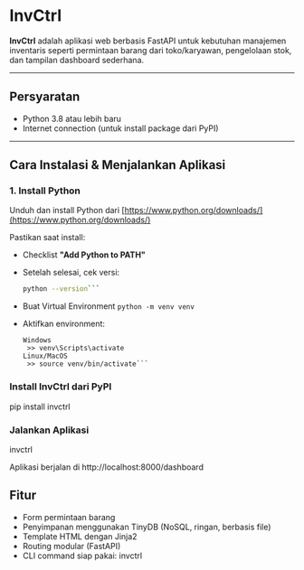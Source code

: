 # InvCtrl

**InvCtrl** adalah aplikasi web berbasis FastAPI untuk kebutuhan manajemen inventaris seperti permintaan barang dari toko/karyawan, pengelolaan stok, dan tampilan dashboard sederhana.

---

## Persyaratan

- Python 3.8 atau lebih baru  
- Internet connection (untuk install package dari PyPI)

---

## Cara Instalasi & Menjalankan Aplikasi

### 1. Install Python

Unduh dan install Python dari [https://www.python.org/downloads/](https://www.python.org/downloads/)

Pastikan saat install:
- Checklist **"Add Python to PATH"**
- Setelah selesai, cek versi:
  ```bash
  python --version```

- Buat Virtual Environment
  ```python -m venv venv```

- Aktifkan environment:
  ```
  Windows
   >> venv\Scripts\activate
  Linux/MacOS
   >> source venv/bin/activate```
  
### Install InvCtrl dari PyPI
pip install invctrl

### Jalankan Aplikasi
invctrl

Aplikasi berjalan di http://localhost:8000/dashboard

## Fitur
- Form permintaan barang
- Penyimpanan menggunakan TinyDB (NoSQL, ringan, berbasis file)
- Template HTML dengan Jinja2
- Routing modular (FastAPI)
- CLI command siap pakai: invctrl
